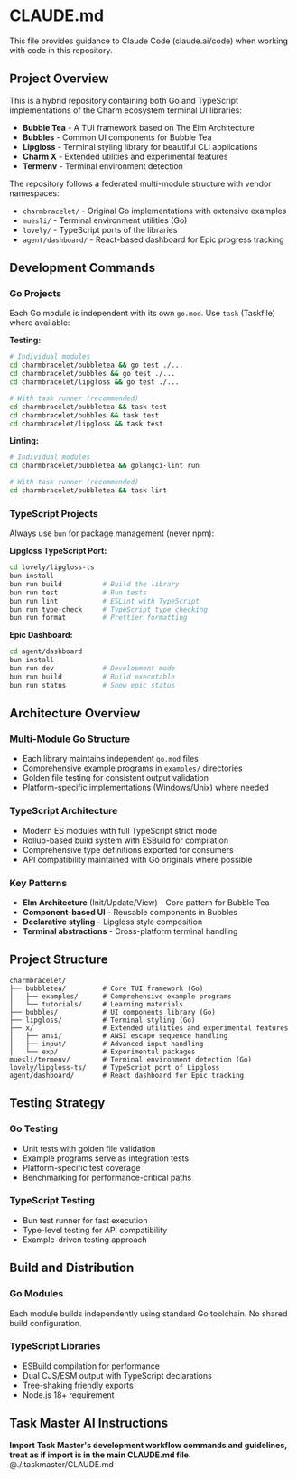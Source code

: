 # CLAUDE.md

This file provides guidance to Claude Code (claude.ai/code) when working with code in this repository.

## Project Overview

This is a hybrid repository containing both Go and TypeScript implementations of the Charm ecosystem terminal UI libraries:

- **Bubble Tea** - A TUI framework based on The Elm Architecture
- **Bubbles** - Common UI components for Bubble Tea
- **Lipgloss** - Terminal styling library for beautiful CLI applications
- **Charm X** - Extended utilities and experimental features
- **Termenv** - Terminal environment detection

The repository follows a federated multi-module structure with vendor namespaces:
- `charmbracelet/` - Original Go implementations with extensive examples
- `muesli/` - Terminal environment utilities (Go)
- `lovely/` - TypeScript ports of the libraries
- `agent/dashboard/` - React-based dashboard for Epic progress tracking

## Development Commands

### Go Projects
Each Go module is independent with its own `go.mod`. Use `task` (Taskfile) where available:

**Testing:**
```bash
# Individual modules
cd charmbracelet/bubbletea && go test ./...
cd charmbracelet/bubbles && go test ./...
cd charmbracelet/lipgloss && go test ./...

# With task runner (recommended)
cd charmbracelet/bubbletea && task test
cd charmbracelet/bubbles && task test
cd charmbracelet/lipgloss && task test
```

**Linting:**
```bash
# Individual modules
cd charmbracelet/bubbletea && golangci-lint run

# With task runner (recommended)
cd charmbracelet/bubbletea && task lint
```

### TypeScript Projects
Always use `bun` for package management (never npm):

**Lipgloss TypeScript Port:**
```bash
cd lovely/lipgloss-ts
bun install
bun run build          # Build the library
bun run test           # Run tests
bun run lint           # ESLint with TypeScript
bun run type-check     # TypeScript type checking
bun run format         # Prettier formatting
```

**Epic Dashboard:**
```bash
cd agent/dashboard
bun install
bun run dev            # Development mode
bun run build          # Build executable
bun run status         # Show epic status
```

## Architecture Overview

### Multi-Module Go Structure
- Each library maintains independent `go.mod` files
- Comprehensive example programs in `examples/` directories
- Golden file testing for consistent output validation
- Platform-specific implementations (Windows/Unix) where needed

### TypeScript Architecture
- Modern ES modules with full TypeScript strict mode
- Rollup-based build system with ESBuild for compilation
- Comprehensive type definitions exported for consumers
- API compatibility maintained with Go originals where possible

### Key Patterns
- **Elm Architecture** (Init/Update/View) - Core pattern for Bubble Tea
- **Component-based UI** - Reusable components in Bubbles
- **Declarative styling** - Lipgloss style composition
- **Terminal abstractions** - Cross-platform terminal handling

## Project Structure

```
charmbracelet/
├── bubbletea/         # Core TUI framework (Go)
│   ├── examples/      # Comprehensive example programs
│   └── tutorials/     # Learning materials
├── bubbles/           # UI components library (Go)
├── lipgloss/          # Terminal styling (Go)
├── x/                 # Extended utilities and experimental features
│   ├── ansi/          # ANSI escape sequence handling
│   ├── input/         # Advanced input handling
│   └── exp/           # Experimental packages
muesli/termenv/        # Terminal environment detection (Go)
lovely/lipgloss-ts/    # TypeScript port of Lipgloss
agent/dashboard/       # React dashboard for Epic tracking
```

## Testing Strategy

### Go Testing
- Unit tests with golden file validation
- Example programs serve as integration tests
- Platform-specific test coverage
- Benchmarking for performance-critical paths

### TypeScript Testing
- Bun test runner for fast execution
- Type-level testing for API compatibility
- Example-driven testing approach

## Build and Distribution

### Go Modules
Each module builds independently using standard Go toolchain. No shared build configuration.

### TypeScript Libraries
- ESBuild compilation for performance
- Dual CJS/ESM output with TypeScript declarations
- Tree-shaking friendly exports
- Node.js 18+ requirement

## Task Master AI Instructions
**Import Task Master's development workflow commands and guidelines, treat as if import is in the main CLAUDE.md file.**
@./.taskmaster/CLAUDE.md
